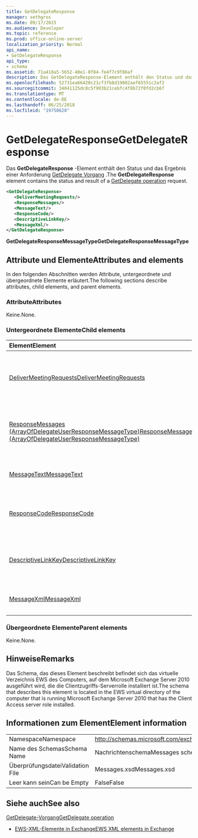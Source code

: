 ```yaml
---
title: GetDelegateResponse
manager: sethgros
ms.date: 09/17/2015
ms.audience: Developer
ms.topic: reference
ms.prod: office-online-server
localization_priority: Normal
api_name:
- GetDelegateResponse
api_type:
- schema
ms.assetid: 71a418a5-5652-40e1-8f84-fe4f7c9f86af
description: Das GetDelegateResponse-Element enthält den Status und das Ergebnis einer GetDelegate Vorgang Anforderung.
ms.openlocfilehash: 52731ea66420c21cf3fb8d19082aef65551c2af2
ms.sourcegitcommit: 34041125dc8c5f993b21cebfc4f8b72f0fd2cb6f
ms.translationtype: MT
ms.contentlocale: de-DE
ms.lasthandoff: 06/25/2018
ms.locfileid: "19758628"
---
```

# <a name="getdelegateresponse"></a><span data-ttu-id="d5d65-103">GetDelegateResponse</span><span class="sxs-lookup"><span data-stu-id="d5d65-103">GetDelegateResponse</span></span>

<span data-ttu-id="d5d65-104">Das **GetDelegateResponse** -Element enthält den Status und das Ergebnis einer Anforderung [GetDelegate Vorgang](getdelegate-operation.md) .</span><span class="sxs-lookup"><span data-stu-id="d5d65-104">The **GetDelegateResponse** element contains the status and result of a [GetDelegate operation](getdelegate-operation.md) request.</span></span> 
  
```xml
<GetDelegateResponse>
   <DeliverMeetingRequests/>
   <ResponseMessages/>
   <MessageText/>
   <ResponseCode/>
   <DescriptiveLinkKey/>
   <MessageXml/>
</GetDelegateResponse>
```

 <span data-ttu-id="d5d65-105">**GetDelegateResponseMessageType**</span><span class="sxs-lookup"><span data-stu-id="d5d65-105">**GetDelegateResponseMessageType**</span></span>
## <a name="attributes-and-elements"></a><span data-ttu-id="d5d65-106">Attribute und Elemente</span><span class="sxs-lookup"><span data-stu-id="d5d65-106">Attributes and elements</span></span>

<span data-ttu-id="d5d65-107">In den folgenden Abschnitten werden Attribute, untergeordnete und übergeordnete Elemente erläutert.</span><span class="sxs-lookup"><span data-stu-id="d5d65-107">The following sections describe attributes, child elements, and parent elements.</span></span>
  
### <a name="attributes"></a><span data-ttu-id="d5d65-108">Attribute</span><span class="sxs-lookup"><span data-stu-id="d5d65-108">Attributes</span></span>

<span data-ttu-id="d5d65-109">Keine.</span><span class="sxs-lookup"><span data-stu-id="d5d65-109">None.</span></span>
  
### <a name="child-elements"></a><span data-ttu-id="d5d65-110">Untergeordnete Elemente</span><span class="sxs-lookup"><span data-stu-id="d5d65-110">Child elements</span></span>

|<span data-ttu-id="d5d65-111">**Element**</span><span class="sxs-lookup"><span data-stu-id="d5d65-111">**Element**</span></span>|<span data-ttu-id="d5d65-112">**Beschreibung**</span><span class="sxs-lookup"><span data-stu-id="d5d65-112">**Description**</span></span>|
|:-----|:-----|
|[<span data-ttu-id="d5d65-113">DeliverMeetingRequests</span><span class="sxs-lookup"><span data-stu-id="d5d65-113">DeliverMeetingRequests</span></span>](delivermeetingrequests.md) <br/> |<span data-ttu-id="d5d65-114">Definiert, wie Besprechungsanfragen zwischen den Delegaten und dem Prinzipalnamen behandelt werden.</span><span class="sxs-lookup"><span data-stu-id="d5d65-114">Defines how meeting requests are handled between the delegate and the principal.</span></span>  <br/> |
|[<span data-ttu-id="d5d65-115">ResponseMessages (ArrayOfDelegateUserResponseMessageType)</span><span class="sxs-lookup"><span data-stu-id="d5d65-115">ResponseMessages (ArrayOfDelegateUserResponseMessageType)</span></span>](responsemessages-arrayofdelegateuserresponsemessagetype.md) <br/> |<span data-ttu-id="d5d65-116">Enthält die Antwortnachrichten für eine Exchange-Webdienste-Delegaten Management-Anforderung.</span><span class="sxs-lookup"><span data-stu-id="d5d65-116">Contains the response messages for an Exchange Web Services delegate management request.</span></span>  <br/> |
|[<span data-ttu-id="d5d65-117">MessageText</span><span class="sxs-lookup"><span data-stu-id="d5d65-117">MessageText</span></span>](messagetext.md) <br/> |<span data-ttu-id="d5d65-118">Enthält einen beschreibenden Text für den Status der Antwort.</span><span class="sxs-lookup"><span data-stu-id="d5d65-118">Provides a text description of the status of the response.</span></span>  <br/> |
|[<span data-ttu-id="d5d65-119">ResponseCode</span><span class="sxs-lookup"><span data-stu-id="d5d65-119">ResponseCode</span></span>](responsecode.md) <br/> |<span data-ttu-id="d5d65-120">Enthält einen Fehlercode, der den jeweiligen Fehler identifiziert, bei dem die Anforderung auftrat.</span><span class="sxs-lookup"><span data-stu-id="d5d65-120">Provides an error code that identifies the specific error that the request encountered.</span></span>  <br/> |
|[<span data-ttu-id="d5d65-121">DescriptiveLinkKey</span><span class="sxs-lookup"><span data-stu-id="d5d65-121">DescriptiveLinkKey</span></span>](descriptivelinkkey.md) <br/> |<span data-ttu-id="d5d65-122">Derzeit nicht verwendet und ist für die zukünftige Verwendung reserviert.</span><span class="sxs-lookup"><span data-stu-id="d5d65-122">Currently unused and is reserved for future use.</span></span> <span data-ttu-id="d5d65-123">Es enthält einen Wert von 0.</span><span class="sxs-lookup"><span data-stu-id="d5d65-123">It contains a value of 0.</span></span>  <br/> |
|[<span data-ttu-id="d5d65-124">MessageXml</span><span class="sxs-lookup"><span data-stu-id="d5d65-124">MessageXml</span></span>](messagexml.md) <br/> |<span data-ttu-id="d5d65-125">Bietet zusätzliche Fehlerantwortinformationen.</span><span class="sxs-lookup"><span data-stu-id="d5d65-125">Provides additional error response information.</span></span>  <br/> |
   
### <a name="parent-elements"></a><span data-ttu-id="d5d65-126">Übergeordnete Elemente</span><span class="sxs-lookup"><span data-stu-id="d5d65-126">Parent elements</span></span>

<span data-ttu-id="d5d65-127">Keine.</span><span class="sxs-lookup"><span data-stu-id="d5d65-127">None.</span></span>
  
## <a name="remarks"></a><span data-ttu-id="d5d65-128">Hinweise</span><span class="sxs-lookup"><span data-stu-id="d5d65-128">Remarks</span></span>

<span data-ttu-id="d5d65-129">Das Schema, das dieses Element beschreibt befindet sich das virtuelle Verzeichnis EWS des Computers, auf dem Microsoft Exchange Server 2010 ausgeführt wird, die die Clientzugriffs-Serverrolle installiert ist.</span><span class="sxs-lookup"><span data-stu-id="d5d65-129">The schema that describes this element is located in the EWS virtual directory of the computer that is running Microsoft Exchange Server 2010 that has the Client Access server role installed.</span></span>
  
## <a name="element-information"></a><span data-ttu-id="d5d65-130">Informationen zum Element</span><span class="sxs-lookup"><span data-stu-id="d5d65-130">Element information</span></span>

|||
|:-----|:-----|
|<span data-ttu-id="d5d65-131">Namespace</span><span class="sxs-lookup"><span data-stu-id="d5d65-131">Namespace</span></span>  <br/> |http://schemas.microsoft.com/exchange/services/2006/messages  <br/> |
|<span data-ttu-id="d5d65-132">Name des Schemas</span><span class="sxs-lookup"><span data-stu-id="d5d65-132">Schema Name</span></span>  <br/> |<span data-ttu-id="d5d65-133">Nachrichtenschema</span><span class="sxs-lookup"><span data-stu-id="d5d65-133">Messages schema</span></span>  <br/> |
|<span data-ttu-id="d5d65-134">Überprüfungsdatei</span><span class="sxs-lookup"><span data-stu-id="d5d65-134">Validation File</span></span>  <br/> |<span data-ttu-id="d5d65-135">Messages.xsd</span><span class="sxs-lookup"><span data-stu-id="d5d65-135">Messages.xsd</span></span>  <br/> |
|<span data-ttu-id="d5d65-136">Leer kann sein</span><span class="sxs-lookup"><span data-stu-id="d5d65-136">Can be Empty</span></span>  <br/> |<span data-ttu-id="d5d65-137">False</span><span class="sxs-lookup"><span data-stu-id="d5d65-137">False</span></span>  <br/> |
   
## <a name="see-also"></a><span data-ttu-id="d5d65-138">Siehe auch</span><span class="sxs-lookup"><span data-stu-id="d5d65-138">See also</span></span>



[<span data-ttu-id="d5d65-139">GetDelegate-Vorgang</span><span class="sxs-lookup"><span data-stu-id="d5d65-139">GetDelegate operation</span></span>](getdelegate-operation.md)


- [<span data-ttu-id="d5d65-140">EWS-XML-Elemente in Exchange</span><span class="sxs-lookup"><span data-stu-id="d5d65-140">EWS XML elements in Exchange</span></span>](ews-xml-elements-in-exchange.md)


